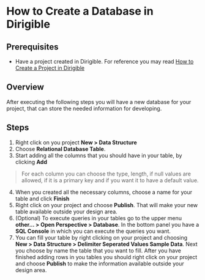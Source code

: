 # How to Create a Database in Dirigible
## Prerequisites
* Have a project created in Dirigible. For reference you may read [How to Create a Project in Dirigible](https://github.com/dirigiblelabs/curriculum/blob/master/IvetaChampoeva/Documentation/Basic%20Steps/Dirigible%20Basics%20-%20Create%20Project.md)
## Overview
After executing the following steps you will have a new database for your project, that can store the needed information for developing.
## Steps
1. Right click on you project **New > Data Structure**
2. Choose **Relational Database Table**.
3. Start adding all the columns that you should have in your table, by clicking **Add**
> For each column you can choose the type, length, if null values are allowed, if it is a primary key and if you want it to have a default value. 
4. When you created all the necessary columns, choose a name for your table and click **Finish**
5. Right click on your project and choose **Publish**. That will make your new table available outside your design area.
6. (Optional) To execute queries in your tables go to the upper menu **other... > Open Perspective > Database**. In the bottom panel you have a **SQL Console** in which you can execute the queries you want.
7. You can fill your table by right clicking on your project and choosing **New > Data Structure > Delimiter Seperated Values Sample Data**. Next you choose by name the table that you want to fill. After you have finished adding rows in you tables you should right click on your project and choose **Publish** to make the information available outside your design area.
